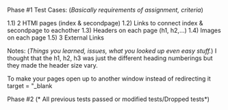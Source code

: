 Phase #1
  Test Cases: (*Basically requirements of assignment, criteria*)
  
  1.1) 2 HTMl pages (index & secondpage)
  1.2) Links to connect index & secondpage to eachother
  1.3) Headers on each page (h1, h2,...)
  1.4) Images on each page
  1.5) 3 External Links
  
  Notes: (*Things you learned, issues, what you looked up even easy stuff.*)
    I thought that the h1, h2, h3 was just the different heading numberings but they made the header size vary. 
    
To make your pages open up to another window instead of redirecting it target = "_blank 


Phase #2
 (* All previous tests passed or modified tests/Dropped tests*)

